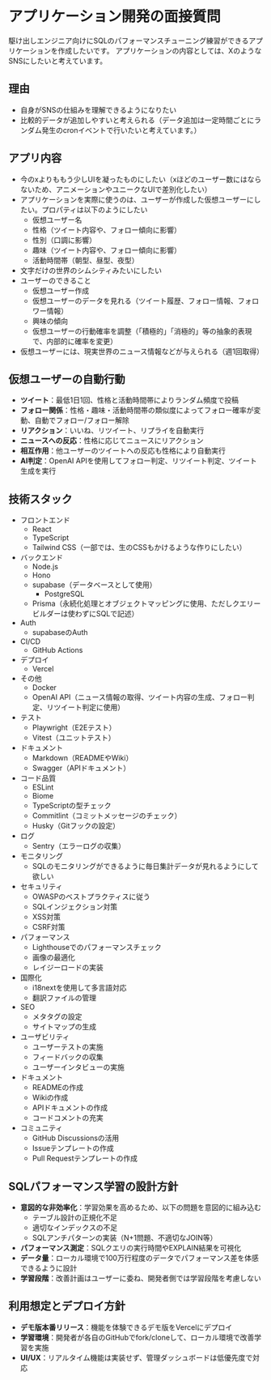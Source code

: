 # アプリケーション開発の面接質問
駆け出しエンジニア向けにSQLのパフォーマンスチューニング練習ができるアプリケーションを作成したいです。
アプリケーションの内容としては、XのようなSNSにしたいと考えています。

## 理由
- 自身がSNSの仕組みを理解できるようになりたい
- 比較的データが追加しやすいと考えられる（データ追加は一定時間ごとにランダム発生のcronイベントで行いたいと考えています。）

## アプリ内容
- 今のxよりももう少しUIを凝ったものにしたい（xほどのユーザー数にはならないため、アニメーションやユニークなUIで差別化したい）
- アプリケーションを実際に使うのは、ユーザーが作成した仮想ユーザーにしたい。プロパティは以下のようにしたい
    - 仮想ユーザー名
    - 性格（ツイート内容や、フォロー傾向に影響）
    - 性別（口調に影響）
    - 趣味（ツイート内容や、フォロー傾向に影響）
    - 活動時間帯（朝型、昼型、夜型）
- 文字だけの世界のシムシティみたいにしたい
- ユーザーのできること
    - 仮想ユーザー作成
    - 仮想ユーザーのデータを見れる（ツイート履歴、フォロー情報、フォロワー情報）
    - 興味の傾向
    - 仮想ユーザーの行動確率を調整（「積極的」「消極的」等の抽象的表現で、内部的に確率を変更）
- 仮想ユーザーには、現実世界のニュース情報などが与えられる（週1回取得）

## 仮想ユーザーの自動行動
- **ツイート**：最低1日1回、性格と活動時間帯によりランダム頻度で投稿
- **フォロー関係**：性格・趣味・活動時間帯の類似度によってフォロー確率が変動、自動でフォロー/フォロー解除
- **リアクション**：いいね、リツイート、リプライを自動実行
- **ニュースへの反応**：性格に応じてニュースにリアクション
- **相互作用**：他ユーザーのツイートへの反応も性格により自動実行
- **AI判定**：OpenAI APIを使用してフォロー判定、リツイート判定、ツイート生成を実行

## 技術スタック
- フロントエンド
    - React
    - TypeScript
    - Tailwind CSS（一部では、生のCSSもかけるような作りにしたい）
- バックエンド
    - Node.js
    - Hono
    - supabase（データベースとして使用）
        - PostgreSQL
    - Prisma（永続化処理とオブジェクトマッピングに使用、ただしクエリービルダーは使わずにSQLで記述）
- Auth
    - supabaseのAuth
- CI/CD
    - GitHub Actions
- デプロイ
    - Vercel
- その他
    - Docker
    - OpenAI API（ニュース情報の取得、ツイート内容の生成、フォロー判定、リツイート判定に使用）
- テスト
    - Playwright（E2Eテスト）
    - Vitest（ユニットテスト）
- ドキュメント
    - Markdown（READMEやWiki）
    - Swagger（APIドキュメント）
- コード品質
    - ESLint
    - Biome
    - TypeScriptの型チェック
    - Commitlint（コミットメッセージのチェック）
    - Husky（Gitフックの設定）
- ログ
    - Sentry（エラーログの収集）
- モニタリング
    - SQLのモニタリングができるように毎日集計データが見れるようにして欲しい
- セキュリティ
    - OWASPのベストプラクティスに従う
    - SQLインジェクション対策
    - XSS対策
    - CSRF対策
- パフォーマンス
    - Lighthouseでのパフォーマンスチェック
    - 画像の最適化
    - レイジーロードの実装
- 国際化
    - i18nextを使用して多言語対応
    - 翻訳ファイルの管理
- SEO
    - メタタグの設定
    - サイトマップの生成
- ユーザビリティ
    - ユーザーテストの実施
    - フィードバックの収集
    - ユーザーインタビューの実施
- ドキュメント
    - READMEの作成
    - Wikiの作成
    - APIドキュメントの作成
    - コードコメントの充実
- コミュニティ
    - GitHub Discussionsの活用
    - Issueテンプレートの作成
    - Pull Requestテンプレートの作成

## SQLパフォーマンス学習の設計方針
- **意図的な非効率化**：学習効果を高めるため、以下の問題を意図的に組み込む
    - テーブル設計の正規化不足
    - 適切なインデックスの不足
    - SQLアンチパターンの実装（N+1問題、不適切なJOIN等）
- **パフォーマンス測定**：SQLクエリの実行時間やEXPLAIN結果を可視化
- **データ量**：ローカル環境で100万行程度のデータでパフォーマンス差を体感できるように設計
- **学習段階**：改善計画はユーザーに委ね、開発者側では学習段階を考慮しない

## 利用想定とデプロイ方針
- **デモ版本番リリース**：機能を体験できるデモ版をVercelにデプロイ
- **学習環境**：開発者が各自のGitHubでfork/cloneして、ローカル環境で改善学習を実施
- **UI/UX**：リアルタイム機能は実装せず、管理ダッシュボードは低優先度で対応

